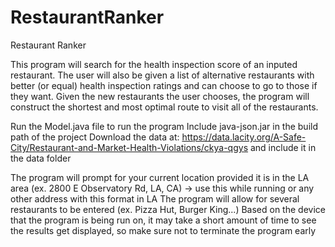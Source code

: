 # RestaurantRanker
Restaurant Ranker

This program will search for the health inspection score of an inputed restaurant. 
The user will also be given a list of alternative restaurants with better (or equal) health inspection ratings and can choose to go to those if they want.
Given the new restaurants the user chooses, the program will construct the shortest and most optimal route to visit all of the restaurants.

Run the Model.java file to run the program
Include java-json.jar in the build path of the project
Download the data at: https://data.lacity.org/A-Safe-City/Restaurant-and-Market-Health-Violations/ckya-qgys and include it in the data folder 

The program will prompt for your current location provided it is in the LA area (ex. 2800 E Observatory Rd, LA, CA) -> use this while running or any other address with this format in LA
The program will allow for several restaurants to be entered (ex. Pizza Hut, Burger King...)
Based on the device that the program is being run on, it may take a short amount of time to see the results get displayed, so make sure not to terminate the program early